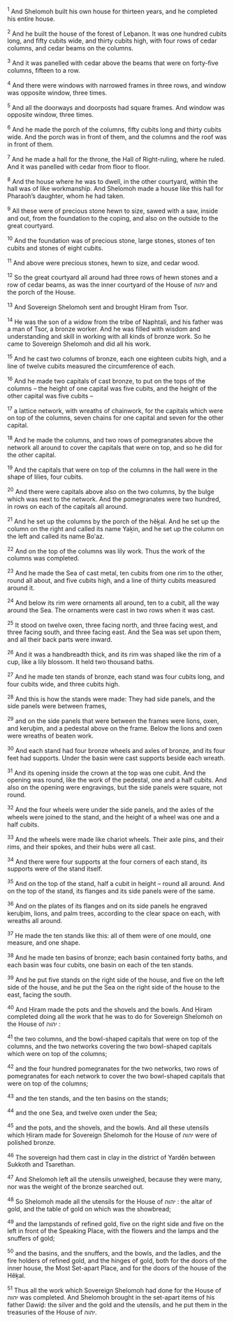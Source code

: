 <sup>1</sup> And Shelomoh built his own house for thirteen years, and he completed his entire house.

<sup>2</sup> And he built the house of the forest of Leḇanon. It was one hundred cubits long, and fifty cubits wide, and thirty cubits high, with four rows of cedar columns, and cedar beams on the columns.

<sup>3</sup> And it was panelled with cedar above the beams that were on forty-five columns, fifteen to a row.

<sup>4</sup> And there were windows with narrowed frames in three rows, and window was opposite window, three times.

<sup>5</sup> And all the doorways and doorposts had square frames. And window was opposite window, three times.

<sup>6</sup> And he made the porch of the columns, fifty cubits long and thirty cubits wide. And the porch was in front of them, and the columns and the roof was in front of them.

<sup>7</sup> And he made a hall for the throne, the Hall of Right-ruling, where he ruled. And it was panelled with cedar from floor to floor.

<sup>8</sup> And the house where he was to dwell, in the other courtyard, within the hall was of like workmanship. And Shelomoh made a house like this hall for Pharaoh’s daughter, whom he had taken.

<sup>9</sup> All these were of precious stone hewn to size, sawed with a saw, inside and out, from the foundation to the coping, and also on the outside to the great courtyard.

<sup>10</sup> And the foundation was of precious stone, large stones, stones of ten cubits and stones of eight cubits.

<sup>11</sup> And above were precious stones, hewn to size, and cedar wood.

<sup>12</sup> So the great courtyard all around had three rows of hewn stones and a row of cedar beams, as was the inner courtyard of the House of יהוה and the porch of the House.

<sup>13</sup> And Sovereign Shelomoh sent and brought Ḥiram from Tsor.

<sup>14</sup> He was the son of a widow from the tribe of Naphtali, and his father was a man of Tsor, a bronze worker. And he was filled with wisdom and understanding and skill in working with all kinds of bronze work. So he came to Sovereign Shelomoh and did all his work.

<sup>15</sup> And he cast two columns of bronze, each one eighteen cubits high, and a line of twelve cubits measured the circumference of each.

<sup>16</sup> And he made two capitals of cast bronze, to put on the tops of the columns – the height of one capital was five cubits, and the height of the other capital was five cubits –

<sup>17</sup> a lattice network, with wreaths of chainwork, for the capitals which were on top of the columns, seven chains for one capital and seven for the other capital.

<sup>18</sup> And he made the columns, and two rows of pomegranates above the network all around to cover the capitals that were on top, and so he did for the other capital.

<sup>19</sup> And the capitals that were on top of the columns in the hall were in the shape of lilies, four cubits.

<sup>20</sup> And there were capitals above also on the two columns, by the bulge which was next to the network. And the pomegranates were two hundred, in rows on each of the capitals all around.

<sup>21</sup> And he set up the columns by the porch of the hĕḵal. And he set up the column on the right and called its name Yaḵin, and he set up the column on the left and called its name Bo‛az.

<sup>22</sup> And on the top of the columns was lily work. Thus the work of the columns was completed.

<sup>23</sup> And he made the Sea of cast metal, ten cubits from one rim to the other, round all about, and five cubits high, and a line of thirty cubits measured around it.

<sup>24</sup> And below its rim were ornaments all around, ten to a cubit, all the way around the Sea. The ornaments were cast in two rows when it was cast.

<sup>25</sup> It stood on twelve oxen, three facing north, and three facing west, and three facing south, and three facing east. And the Sea was set upon them, and all their back parts were inward.

<sup>26</sup> And it was a handbreadth thick, and its rim was shaped like the rim of a cup, like a lily blossom. It held two thousand baths.

<sup>27</sup> And he made ten stands of bronze, each stand was four cubits long, and four cubits wide, and three cubits high.

<sup>28</sup> And this is how the stands were made: They had side panels, and the side panels were between frames,

<sup>29</sup> and on the side panels that were between the frames were lions, oxen, and keruḇim, and a pedestal above on the frame. Below the lions and oxen were wreaths of beaten work.

<sup>30</sup> And each stand had four bronze wheels and axles of bronze, and its four feet had supports. Under the basin were cast supports beside each wreath.

<sup>31</sup> And its opening inside the crown at the top was one cubit. And the opening was round, like the work of the pedestal, one and a half cubits. And also on the opening were engravings, but the side panels were square, not round.

<sup>32</sup> And the four wheels were under the side panels, and the axles of the wheels were joined to the stand, and the height of a wheel was one and a half cubits.

<sup>33</sup> And the wheels were made like chariot wheels. Their axle pins, and their rims, and their spokes, and their hubs were all cast.

<sup>34</sup> And there were four supports at the four corners of each stand, its supports were of the stand itself.

<sup>35</sup> And on the top of the stand, half a cubit in height – round all around. And on the top of the stand, its flanges and its side panels were of the same.

<sup>36</sup> And on the plates of its flanges and on its side panels he engraved keruḇim, lions, and palm trees, according to the clear space on each, with wreaths all around.

<sup>37</sup> He made the ten stands like this: all of them were of one mould, one measure, and one shape.

<sup>38</sup> And he made ten basins of bronze; each basin contained forty baths, and each basin was four cubits, one basin on each of the ten stands.

<sup>39</sup> And he put five stands on the right side of the house, and five on the left side of the house, and he put the Sea on the right side of the house to the east, facing the south.

<sup>40</sup> And Ḥiram made the pots and the shovels and the bowls. And Ḥiram completed doing all the work that he was to do for Sovereign Shelomoh on the House of יהוה :

<sup>41</sup> the two columns, and the bowl-shaped capitals that were on top of the columns, and the two networks covering the two bowl-shaped capitals which were on top of the columns;

<sup>42</sup> and the four hundred pomegranates for the two networks, two rows of pomegranates for each network to cover the two bowl-shaped capitals that were on top of the columns;

<sup>43</sup> and the ten stands, and the ten basins on the stands;

<sup>44</sup> and the one Sea, and twelve oxen under the Sea;

<sup>45</sup> and the pots, and the shovels, and the bowls. And all these utensils which Ḥiram made for Sovereign Shelomoh for the House of יהוה were of polished bronze.

<sup>46</sup> The sovereign had them cast in clay in the district of Yardĕn between Sukkoth and Tsarethan.

<sup>47</sup> And Shelomoh left all the utensils unweighed, because they were many, nor was the weight of the bronze searched out.

<sup>48</sup> So Shelomoh made all the utensils for the House of יהוה : the altar of gold, and the table of gold on which was the showbread;

<sup>49</sup> and the lampstands of refined gold, five on the right side and five on the left in front of the Speaking Place, with the flowers and the lamps and the snuffers of gold;

<sup>50</sup> and the basins, and the snuffers, and the bowls, and the ladles, and the fire holders of refined gold, and the hinges of gold, both for the doors of the inner house, the Most Set-apart Place, and for the doors of the house of the Hĕḵal.

<sup>51</sup> Thus all the work which Sovereign Shelomoh had done for the House of יהוה was completed. And Shelomoh brought in the set-apart items of his father Dawiḏ: the silver and the gold and the utensils, and he put them in the treasuries of the House of יהוה.

